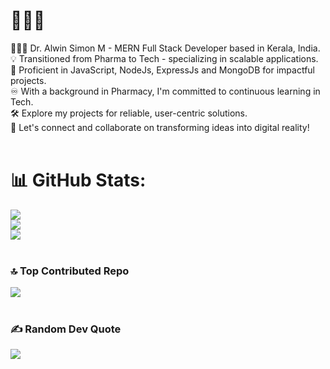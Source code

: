 # 🙋🏻‍♂️
🙋🏻‍♂️ Dr. Alwin Simon M - MERN Full Stack Developer based in Kerala, India.<br>
💡 Transitioned from Pharma to Tech - specializing in scalable applications.<br>
🚀 Proficient in JavaScript, NodeJs, ExpressJs and MongoDB for impactful projects.<br>
♾️ With a background in Pharmacy, I'm committed to continuous learning in Tech.<br>
🛠️ Explore my projects for reliable, user-centric solutions.<br>
🤝 Let's connect and collaborate on transforming ideas into digital reality!
<br>
<br>
# 📊 GitHub Stats:
![](https://github-readme-stats.vercel.app/api?username=alwinsimon&theme=tokyonight&hide_border=false&include_all_commits=true&count_private=false)<br/>
![](https://github-readme-streak-stats.herokuapp.com/?user=alwinsimon&theme=tokyonight&hide_border=false)<br/>
![](https://github-readme-stats.vercel.app/api/top-langs/?username=alwinsimon&theme=tokyonight&hide_border=false&include_all_commits=true&count_private=false&layout=compact)
<br>
<br>
### 🔝 Top Contributed Repo
![](https://github-contributor-stats.vercel.app/api?username=alwinsimon&limit=5&theme=tokyonight&combine_all_yearly_contributions=true)
<br>
<br>
### ✍️ Random Dev Quote
![](https://quotes-github-readme.vercel.app/api?type=horizontal&theme=tokyonight)


<!-- Proudly created with GPRM ( https://gprm.itsvg.in ) -->
